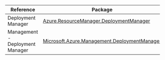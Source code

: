 | Reference | Package | Source |
|---|---|---|
|Deployment Manager|[Azure.ResourceManager.DeploymentManager](https://www.nuget.org/packages/Azure.ResourceManager.DeploymentManager)|[Github](https://github.com/Azure/azure-sdk-for-net/blob/main/sdk/deploymentmanager/Azure.ResourceManager.DeploymentManager)|
|Management - Deployment Manager|[Microsoft.Azure.Management.DeploymentManager](https://www.nuget.org/packages/Microsoft.Azure.Management.DeploymentManager)|[Github](https://github.com/Azure/azure-sdk-for-net)|
